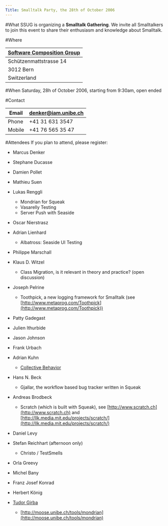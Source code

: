 ```yaml
---
Title: Smalltalk Party, the 28th of October 2006
---
```


#What
SSUG is organizing a <b>Smalltalk Gathering</b>. We invite all Smalltalkers to join this event to share their enthusiasm and knowledge about Smalltalk.

#Where 

|[Software Composition Group](%base_url%/contact/maps)
|---
|Schützenmattstrasse 14
|3012 Bern
|Switzerland

#When
Saturday, 28h of October 2006, starting from 9:30am, open ended

#Contact

|Email|[denker@iam.unibe.ch](denker@iam.unibe.ch)
|---|---
|Phone|\+41 31 631 3547
|Mobile|\+41 76 565 35 47

#Attendees
If you plan to attend, please register:

- Marcus Denker
- Stephane Ducasse
- Damien Pollet
- Mathieu Suen
- Lukas Renggli
	- Mondrian for Squeak
	- Vasarelly Testing
	- Server Push with Seaside

- Oscar Nierstrasz
- Adrian Lienhard
	- Albatross: Seaside UI Testing

- Philippe Marschall
- Klaus D. Witzel
	- Class Migration, is it relevant in theory and practice? (open discussion)

- Joseph Pelrine
	- Toothpick, a new logging framework for Smalltalk (see [http://www.metaprog.com/Toothpick](http://www.metaprog.com/Toothpick))

- Patty Gadegast
- Julien Ithurbide
- Jason Johnson
- Frank Urbach
- Adrian Kuhn
	-  [Collective Behavior](%base_url%/wiki/alumni/adriankuhn/weirdsmalltalk/collectivebehavior)

- Hans N. Beck
	- Gjallar, the workflow based bug tracker written in Squeak

- Andreas Brodbeck
	- Scratch (which is built with Squeak), see [http://www.scratch.ch](http://www.scratch.ch) and [http://llk.media.mit.edu/projects/scratch/](http://llk.media.mit.edu/projects/scratch/)

- Daniel Levy
-  Stefan Reichhart (afternoon only)
	-  Christo / TestSmells

- Orla Greevy
- Michel Bany
- Franz Josef Konrad
- Herbert König
- [Tudor Girba](%base_url%/staff/tudorgirba)
	- [http://moose.unibe.ch/tools/mondrian](http://moose.unibe.ch/tools/mondrian)

